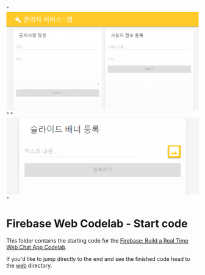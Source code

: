 "![](/20190216_235528.png)"
"![](/20190216_235533.png)"

# Firebase Web Codelab - Start code

This folder contains the starting code for the [Firebase: Build a Real Time Web Chat App Codelab](https://codelabs.developers.google.com/codelabs/firebase-web/).

If you'd like to jump directly to the end and see the finished code head to the [web](../web) directory.
